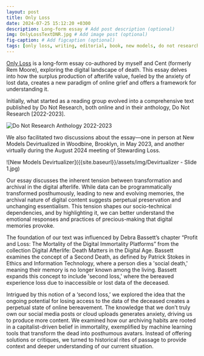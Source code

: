 ```yaml
---
layout: post
title: Only Loss
date: 2024-07-25 15:12:20 +0300
description: Long-form essay # Add post description (optional)
img: OnlyLossTextDNR.jpg # Add image post (optional)
fig-caption: # Add figcaption (optional)
tags: [only loss, writing, editorial, book, new models, do not research]
---
```

[Only Loss](https://donotresearch.substack.com/p/sarah-wambold-and-rem-moore-only) is a long-form essay co-authored by myself and Cent (formerly Rem Moore), exploring the digital landscape of death. This essay delves into how the surplus production of afterlife value, fueled by the anxiety of lost data, creates a new paradigm of online grief and offers a framework for understanding it.

Initially, what started as a reading group evolved into a comprehensive text published by Do Not Research, both online and in their anthology, Do Not Research [2022-2023]. 

![Do Not Research Anthology 2022-2023]({{site.baseurl}}/assets/img/DNR22-23.jpg)


We also facilitated two discussions about the essay—one in person at New Models Devirtualized in Woodbine, Brooklyn, in May 2023, and another virtually during the August 2024 meeting of Stewarding Loss. 

![New Models Devirtualizer]({{site.baseurl}}/assets/img/Devirtualizer - Slide 1.jpg)

Our essay discusses the inherent tension between transformation and archival in the digital afterlife. While data can be programmatically transformed posthumously, leading to new and evolving memories, the archival nature of digital content suggests perpetual preservation and unchanging essentialism. This tension shapes our socio-technical dependencies, and by highlighting it, we can better understand the emotional responses and practices of precious-making that digital memories provoke.

The foundation of our text was influenced by Debra Bassett’s chapter “Profit and Loss: The Mortality of the Digital Immortality Platforms” from the collection Digital Afterlife: Death Matters in the Digital Age. Bassett examines the concept of a Second Death, as defined by Patrick Stokes in Ethics and Information Technology, where a person dies a 'social death,' meaning their memory is no longer known among the living. Bassett expands this concept to include 'second loss,' where the bereaved experience loss due to inaccessible or lost data of the deceased.

Intrigued by this notion of a ‘second loss,’ we explored the idea that the ongoing potential for losing access to the data of the deceased creates a perpetual state of online bereavement. The knowledge that we don’t truly own our social media posts or cloud uploads generates anxiety, driving us to produce more content. We examined how our archiving habits are rooted in a capitalist-driven belief in immortality, exemplified by machine learning tools that transform the dead into posthumous avatars. Instead of offering solutions or critiques, we turned to historical rites of passage to provide context and deeper understanding of our current situation.
